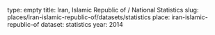 type: empty
title: Iran, Islamic Republic of / National Statistics
slug: places/iran-islamic-republic-of/datasets/statistics
place: iran-islamic-republic-of
dataset: statistics
year: 2014
